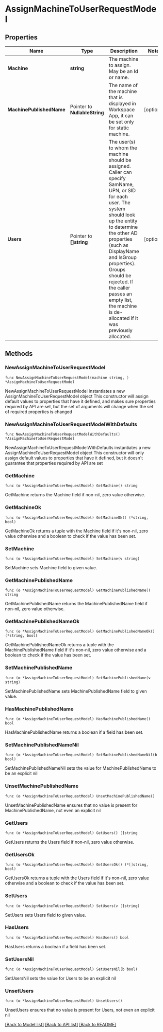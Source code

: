 # AssignMachineToUserRequestModel

## Properties

Name | Type | Description | Notes
------------ | ------------- | ------------- | -------------
**Machine** | **string** | The machine to assign. May be an Id or name. | 
**MachinePublishedName** | Pointer to **NullableString** | The name of the machine that is displayed in Workspace App, it can be set only for static machine. | [optional] 
**Users** | Pointer to **[]string** | The user(s) to whom the machine should be assigned. Caller can specify SamName, UPN, or SID for each user. The system should look up the entity to determine the other AD properties (such as DisplayName and IsGroup properties). Groups should be rejected. If the caller passes an empty list, the machine is de-allocated if it was previously allocated. | [optional] 

## Methods

### NewAssignMachineToUserRequestModel

`func NewAssignMachineToUserRequestModel(machine string, ) *AssignMachineToUserRequestModel`

NewAssignMachineToUserRequestModel instantiates a new AssignMachineToUserRequestModel object
This constructor will assign default values to properties that have it defined,
and makes sure properties required by API are set, but the set of arguments
will change when the set of required properties is changed

### NewAssignMachineToUserRequestModelWithDefaults

`func NewAssignMachineToUserRequestModelWithDefaults() *AssignMachineToUserRequestModel`

NewAssignMachineToUserRequestModelWithDefaults instantiates a new AssignMachineToUserRequestModel object
This constructor will only assign default values to properties that have it defined,
but it doesn't guarantee that properties required by API are set

### GetMachine

`func (o *AssignMachineToUserRequestModel) GetMachine() string`

GetMachine returns the Machine field if non-nil, zero value otherwise.

### GetMachineOk

`func (o *AssignMachineToUserRequestModel) GetMachineOk() (*string, bool)`

GetMachineOk returns a tuple with the Machine field if it's non-nil, zero value otherwise
and a boolean to check if the value has been set.

### SetMachine

`func (o *AssignMachineToUserRequestModel) SetMachine(v string)`

SetMachine sets Machine field to given value.


### GetMachinePublishedName

`func (o *AssignMachineToUserRequestModel) GetMachinePublishedName() string`

GetMachinePublishedName returns the MachinePublishedName field if non-nil, zero value otherwise.

### GetMachinePublishedNameOk

`func (o *AssignMachineToUserRequestModel) GetMachinePublishedNameOk() (*string, bool)`

GetMachinePublishedNameOk returns a tuple with the MachinePublishedName field if it's non-nil, zero value otherwise
and a boolean to check if the value has been set.

### SetMachinePublishedName

`func (o *AssignMachineToUserRequestModel) SetMachinePublishedName(v string)`

SetMachinePublishedName sets MachinePublishedName field to given value.

### HasMachinePublishedName

`func (o *AssignMachineToUserRequestModel) HasMachinePublishedName() bool`

HasMachinePublishedName returns a boolean if a field has been set.

### SetMachinePublishedNameNil

`func (o *AssignMachineToUserRequestModel) SetMachinePublishedNameNil(b bool)`

 SetMachinePublishedNameNil sets the value for MachinePublishedName to be an explicit nil

### UnsetMachinePublishedName
`func (o *AssignMachineToUserRequestModel) UnsetMachinePublishedName()`

UnsetMachinePublishedName ensures that no value is present for MachinePublishedName, not even an explicit nil
### GetUsers

`func (o *AssignMachineToUserRequestModel) GetUsers() []string`

GetUsers returns the Users field if non-nil, zero value otherwise.

### GetUsersOk

`func (o *AssignMachineToUserRequestModel) GetUsersOk() (*[]string, bool)`

GetUsersOk returns a tuple with the Users field if it's non-nil, zero value otherwise
and a boolean to check if the value has been set.

### SetUsers

`func (o *AssignMachineToUserRequestModel) SetUsers(v []string)`

SetUsers sets Users field to given value.

### HasUsers

`func (o *AssignMachineToUserRequestModel) HasUsers() bool`

HasUsers returns a boolean if a field has been set.

### SetUsersNil

`func (o *AssignMachineToUserRequestModel) SetUsersNil(b bool)`

 SetUsersNil sets the value for Users to be an explicit nil

### UnsetUsers
`func (o *AssignMachineToUserRequestModel) UnsetUsers()`

UnsetUsers ensures that no value is present for Users, not even an explicit nil

[[Back to Model list]](../README.md#documentation-for-models) [[Back to API list]](../README.md#documentation-for-api-endpoints) [[Back to README]](../README.md)


